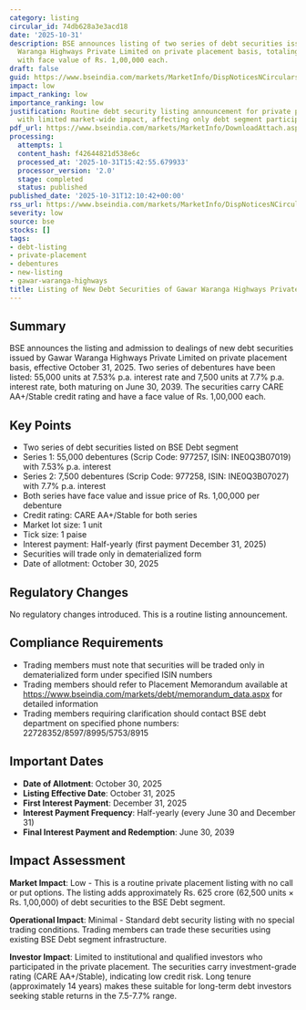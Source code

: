 ```yaml
---
category: listing
circular_id: 74db628a3e3acd18
date: '2025-10-31'
description: BSE announces listing of two series of debt securities issued by Gawar
  Waranga Highways Private Limited on private placement basis, totaling 62,500 debentures
  with face value of Rs. 1,00,000 each.
draft: false
guid: https://www.bseindia.com/markets/MarketInfo/DispNoticesNCirculars.aspx?Noticeid={261950D3-B622-4D06-A3C2-F1D7D5905DDE}&noticeno=20251031-28&dt=10/31/2025&icount=28&totcount=62&flag=0
impact: low
impact_ranking: low
importance_ranking: low
justification: Routine debt security listing announcement for private placement debentures
  with limited market-wide impact, affecting only debt segment participants
pdf_url: https://www.bseindia.com/markets/MarketInfo/DownloadAttach.aspx?id=20251031-28&attachedId=
processing:
  attempts: 1
  content_hash: f42644821d538e6c
  processed_at: '2025-10-31T15:42:55.679933'
  processor_version: '2.0'
  stage: completed
  status: published
published_date: '2025-10-31T12:10:42+00:00'
rss_url: https://www.bseindia.com/markets/MarketInfo/DispNoticesNCirculars.aspx?Noticeid={261950D3-B622-4D06-A3C2-F1D7D5905DDE}&noticeno=20251031-28&dt=10/31/2025&icount=28&totcount=62&flag=0
severity: low
source: bse
stocks: []
tags:
- debt-listing
- private-placement
- debentures
- new-listing
- gawar-waranga-highways
title: Listing of New Debt Securities of Gawar Waranga Highways Private Limited
---
```


## Summary

BSE announces the listing and admission to dealings of new debt securities issued by Gawar Waranga Highways Private Limited on private placement basis, effective October 31, 2025. Two series of debentures have been listed: 55,000 units at 7.53% p.a. interest rate and 7,500 units at 7.7% p.a. interest rate, both maturing on June 30, 2039. The securities carry CARE AA+/Stable credit rating and have a face value of Rs. 1,00,000 each.

## Key Points

- Two series of debt securities listed on BSE Debt segment
- Series 1: 55,000 debentures (Scrip Code: 977257, ISIN: INE0Q3B07019) with 7.53% p.a. interest
- Series 2: 7,500 debentures (Scrip Code: 977258, ISIN: INE0Q3B07027) with 7.7% p.a. interest
- Both series have face value and issue price of Rs. 1,00,000 per debenture
- Credit rating: CARE AA+/Stable for both series
- Market lot size: 1 unit
- Tick size: 1 paise
- Interest payment: Half-yearly (first payment December 31, 2025)
- Securities will trade only in dematerialized form
- Date of allotment: October 30, 2025

## Regulatory Changes

No regulatory changes introduced. This is a routine listing announcement.

## Compliance Requirements

- Trading members must note that securities will be traded only in dematerialized form under specified ISIN numbers
- Trading members should refer to Placement Memorandum available at https://www.bseindia.com/markets/debt/memorandum_data.aspx for detailed information
- Trading members requiring clarification should contact BSE debt department on specified phone numbers: 22728352/8597/8995/5753/8915

## Important Dates

- **Date of Allotment**: October 30, 2025
- **Listing Effective Date**: October 31, 2025
- **First Interest Payment**: December 31, 2025
- **Interest Payment Frequency**: Half-yearly (every June 30 and December 31)
- **Final Interest Payment and Redemption**: June 30, 2039

## Impact Assessment

**Market Impact**: Low - This is a routine private placement listing with no call or put options. The listing adds approximately Rs. 625 crore (62,500 units × Rs. 1,00,000) of debt securities to the BSE Debt segment.

**Operational Impact**: Minimal - Standard debt security listing with no special trading conditions. Trading members can trade these securities using existing BSE Debt segment infrastructure.

**Investor Impact**: Limited to institutional and qualified investors who participated in the private placement. The securities carry investment-grade rating (CARE AA+/Stable), indicating low credit risk. Long tenure (approximately 14 years) makes these suitable for long-term debt investors seeking stable returns in the 7.5-7.7% range.